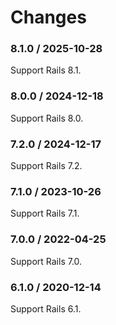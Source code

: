 # Changes

### 8.1.0 / 2025-10-28

Support Rails 8.1.

### 8.0.0 / 2024-12-18

Support Rails 8.0.

### 7.2.0 / 2024-12-17

Support Rails 7.2.

### 7.1.0 / 2023-10-26

Support Rails 7.1.

### 7.0.0 / 2022-04-25

Support Rails 7.0.

### 6.1.0 / 2020-12-14

Support Rails 6.1.
